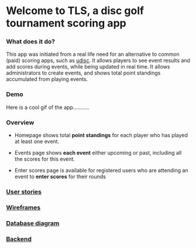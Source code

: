 # Welcome to TLS, a disc golf tournament scoring app


### What does it do? ###

This app was initiated from a real life need for an alternative to common (paid) scoring apps, such as [udisc](https://www.udisc.com/). It allows players to see event results and add scores during events, while being updated in real time. It allows administrators to create events, and shows total point standings accumulated from playing events.

### Demo ###

Here is a cool gif of the app...........

### Overview ###

* Homepage shows total **point standings** for each player who has played at least one event.

* Events page shows **each event** either upcoming or past, including all the scores for this event.

* Enter scores page is available for registered users who are attending an event to **enter scores** for their rounds


### [User stories](https://github.com/users/jaankuu/projects/1) ###

### [Wireframes](https://wireframepro.mockflow.com/view/M46baf1c1ed7ae197b9b1ccde898061c61623851818791#/page/e5f8ffb832f94fd4891c781625971425) ###

### [Database diagram](https://miro.com/app/board/o9J_l_Tiu4s=/) ###

### [Backend](https://github.com/jaankuu/tournament-live-scoring-backend) ###


